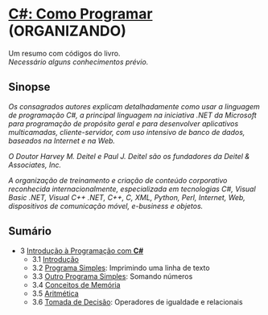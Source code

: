 # [C#: Como Programar](https://www.amazon.com.br/C-como-programar-Harvey-Deitel/dp/8534614598) (ORGANIZANDO)

Um resumo com códigos do livro.\
*Necessário alguns conhecimentos prévio.*

## Sinopse

*Os consagrados autores explicam detalhadamente como usar a linguagem de programação C#, a principal linguagem na iniciativa .NET da Microsoft para programação de propósito geral e para desenvolver aplicativos multicamadas, cliente-servidor, com uso intensivo de banco de dados, baseados na Internet e na Web.*

*O Doutor Harvey M. Deitel e Paul J. Deitel são os fundadores da Deitel & Associates, Inc.*

*A organização de treinamento e criação de conteúdo corporativo reconhecida internacionalmente, especializada em tecnologias C#, Visual Basic .NET, Visual C++ .NET, C++, C, XML, Python, Perl, Internet, Web, dispositivos de comunicação móvel, e-business e objetos.*

## Sumário

- 3 [Introdução à Programação com **C#**](./03/03.md)
  - 3.1 [Introdução](./03/03.md/#31-introdução)
  - 3.2 [Programa Simples](./03/03.md/#32-programa-simples-imprimindo-uma-linha-de-texto): Imprimindo uma linha de texto
  - 3.3 [Outro Programa Simples](./03/03.md/#33-outro-programa-simples-somando-inteiros): Somando números
  - 3.4 [Conceitos de Memória](./03/03.md/#34-conceitos-de-memória)
  - 3.5 [Aritmética](./03/03.md/#35-aritmética)
  - 3.6 [Tomada de Decisão](./03/03.md/#36-tomada-de-decisão-operadores-de-igualdade-e-relacionais): Operadores de igualdade e relacionais
